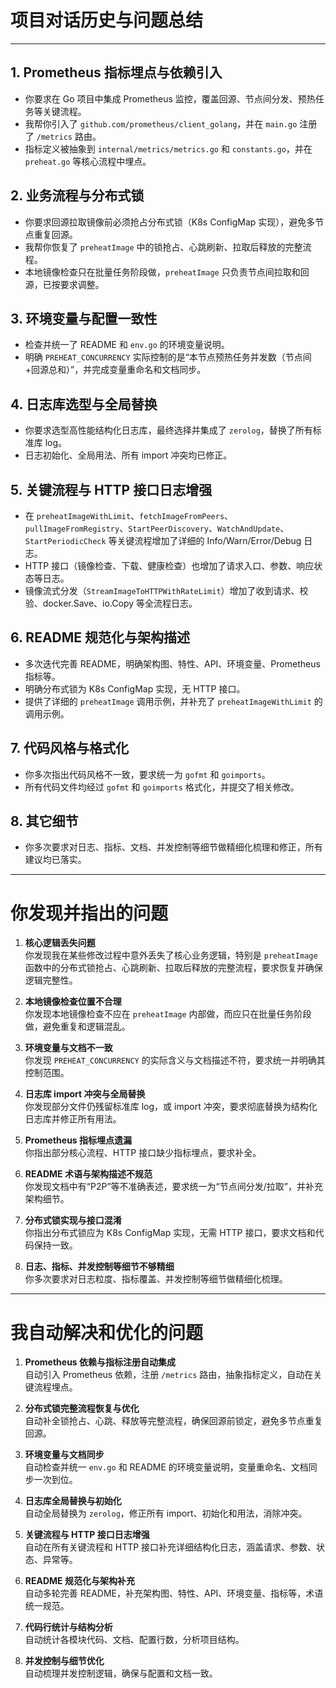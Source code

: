 # 项目对话历史与问题总结

---

## 1. Prometheus 指标埋点与依赖引入
- 你要求在 Go 项目中集成 Prometheus 监控，覆盖回源、节点间分发、预热任务等关键流程。
- 我帮你引入了 `github.com/prometheus/client_golang`，并在 `main.go` 注册了 `/metrics` 路由。
- 指标定义被抽象到 `internal/metrics/metrics.go` 和 `constants.go`，并在 `preheat.go` 等核心流程中埋点。

## 2. 业务流程与分布式锁
- 你要求回源拉取镜像前必须抢占分布式锁（K8s ConfigMap 实现），避免多节点重复回源。
- 我帮你恢复了 `preheatImage` 中的锁抢占、心跳刷新、拉取后释放的完整流程。
- 本地镜像检查只在批量任务阶段做，`preheatImage` 只负责节点间拉取和回源，已按要求调整。

## 3. 环境变量与配置一致性
- 检查并统一了 README 和 `env.go` 的环境变量说明。
- 明确 `PREHEAT_CONCURRENCY` 实际控制的是“本节点预热任务并发数（节点间+回源总和）”，并完成变量重命名和文档同步。

## 4. 日志库选型与全局替换
- 你要求选型高性能结构化日志库，最终选择并集成了 `zerolog`，替换了所有标准库 log。
- 日志初始化、全局用法、所有 import 冲突均已修正。

## 5. 关键流程与 HTTP 接口日志增强
- 在 `preheatImageWithLimit`、`fetchImageFromPeers`、`pullImageFromRegistry`、`StartPeerDiscovery`、`WatchAndUpdate`、`StartPeriodicCheck` 等关键流程增加了详细的 Info/Warn/Error/Debug 日志。
- HTTP 接口（镜像检查、下载、健康检查）也增加了请求入口、参数、响应状态等日志。
- 镜像流式分发（`StreamImageToHTTPWithRateLimit`）增加了收到请求、校验、docker.Save、io.Copy 等全流程日志。

## 6. README 规范化与架构描述
- 多次迭代完善 README，明确架构图、特性、API、环境变量、Prometheus 指标等。
- 明确分布式锁为 K8s ConfigMap 实现，无 HTTP 接口。
- 提供了详细的 `preheatImage` 调用示例，并补充了 `preheatImageWithLimit` 的调用示例。

## 7. 代码风格与格式化
- 你多次指出代码风格不一致，要求统一为 `gofmt` 和 `goimports`。
- 所有代码文件均经过 `gofmt` 和 `goimports` 格式化，并提交了相关修改。

## 8. 其它细节
- 你多次要求对日志、指标、文档、并发控制等细节做精细化梳理和修正，所有建议均已落实。

---

# 你发现并指出的问题

1. **核心逻辑丢失问题**  
   你发现我在某些修改过程中意外丢失了核心业务逻辑，特别是 `preheatImage` 函数中的分布式锁抢占、心跳刷新、拉取后释放的完整流程，要求恢复并确保逻辑完整性。

2. **本地镜像检查位置不合理**  
   你发现本地镜像检查不应在 `preheatImage` 内部做，而应只在批量任务阶段做，避免重复和逻辑混乱。

3. **环境变量与文档不一致**  
   你发现 `PREHEAT_CONCURRENCY` 的实际含义与文档描述不符，要求统一并明确其控制范围。

4. **日志库 import 冲突与全局替换**  
   你发现部分文件仍残留标准库 log，或 import 冲突，要求彻底替换为结构化日志库并修正所有用法。

5. **Prometheus 指标埋点遗漏**  
   你指出部分核心流程、HTTP 接口缺少指标埋点，要求补全。

6. **README 术语与架构描述不规范**  
   你发现文档中有“P2P”等不准确表述，要求统一为“节点间分发/拉取”，并补充架构细节。

7. **分布式锁实现与接口混淆**  
   你指出分布式锁应为 K8s ConfigMap 实现，无需 HTTP 接口，要求文档和代码保持一致。

8. **日志、指标、并发控制等细节不够精细**  
   你多次要求对日志粒度、指标覆盖、并发控制等细节做精细化梳理。

---

# 我自动解决和优化的问题

1. **Prometheus 依赖与指标注册自动集成**  
   自动引入 Prometheus 依赖，注册 `/metrics` 路由，抽象指标定义，自动在关键流程埋点。

2. **分布式锁完整流程恢复与优化**  
   自动补全锁抢占、心跳、释放等完整流程，确保回源前锁定，避免多节点重复回源。

3. **环境变量与文档同步**  
   自动检查并统一 `env.go` 和 README 的环境变量说明，变量重命名、文档同步一次到位。

4. **日志库全局替换与初始化**  
   自动全局替换为 `zerolog`，修正所有 import、初始化和用法，消除冲突。

5. **关键流程与 HTTP 接口日志增强**  
   自动在所有关键流程和 HTTP 接口补充详细结构化日志，涵盖请求、参数、状态、异常等。

6. **README 规范化与架构补充**  
   自动多轮完善 README，补充架构图、特性、API、环境变量、指标等，术语统一规范。

7. **代码行统计与结构分析**  
   自动统计各模块代码、文档、配置行数，分析项目结构。

8. **并发控制与细节优化**  
   自动梳理并发控制逻辑，确保与配置和文档一致。
